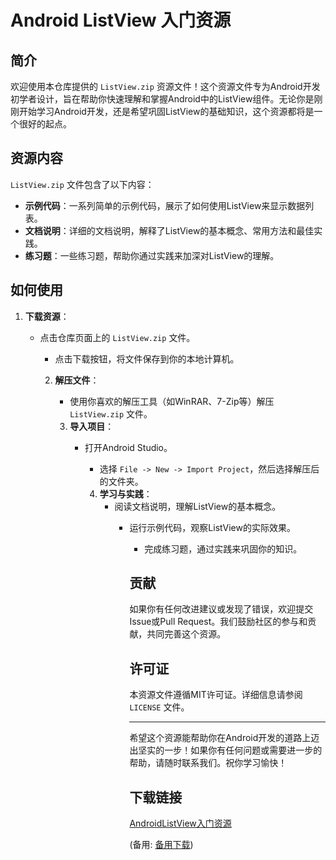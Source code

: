 # Android ListView 入门资源

## 简介

欢迎使用本仓库提供的 `ListView.zip` 资源文件！这个资源文件专为Android开发初学者设计，旨在帮助你快速理解和掌握Android中的ListView组件。无论你是刚刚开始学习Android开发，还是希望巩固ListView的基础知识，这个资源都将是一个很好的起点。

## 资源内容

`ListView.zip` 文件包含了以下内容：

- **示例代码**：一系列简单的示例代码，展示了如何使用ListView来显示数据列表。
- **文档说明**：详细的文档说明，解释了ListView的基本概念、常用方法和最佳实践。
- **练习题**：一些练习题，帮助你通过实践来加深对ListView的理解。

## 如何使用

1. **下载资源**：
   - 点击仓库页面上的 `ListView.zip` 文件。
      - 点击下载按钮，将文件保存到你的本地计算机。

      2. **解压文件**：
         - 使用你喜欢的解压工具（如WinRAR、7-Zip等）解压 `ListView.zip` 文件。

         3. **导入项目**：
            - 打开Android Studio。
               - 选择 `File -> New -> Import Project`，然后选择解压后的文件夹。

               4. **学习与实践**：
                  - 阅读文档说明，理解ListView的基本概念。
                     - 运行示例代码，观察ListView的实际效果。
                        - 完成练习题，通过实践来巩固你的知识。

                        ## 贡献

                        如果你有任何改进建议或发现了错误，欢迎提交Issue或Pull Request。我们鼓励社区的参与和贡献，共同完善这个资源。

                        ## 许可证

                        本资源文件遵循MIT许可证。详细信息请参阅 `LICENSE` 文件。

                        ---

                        希望这个资源能帮助你在Android开发的道路上迈出坚实的一步！如果你有任何问题或需要进一步的帮助，请随时联系我们。祝你学习愉快！

                        ## 下载链接
                        [AndroidListView入门资源](https://pan.quark.cn/s/f14c7166255c) 

                        (备用: [备用下载](https://pan.baidu.com/s/1TfXEeFvzTpGvbdskK6Elug?pwd=1234))
